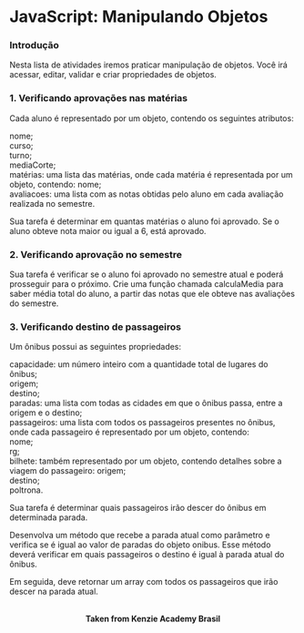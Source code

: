 <h1>JavaScript: Manipulando Objetos</h1>

<h3>Introdução</h3>
Nesta lista de atividades iremos praticar manipulação de objetos. Você irá acessar, editar, validar e criar propriedades de objetos.

<h3>1. Verificando aprovações nas matérias</h3>

Cada aluno é representado por um objeto, contendo os seguintes atributos:

nome;  
curso;  
turno;  
mediaCorte;  
matérias: uma lista das matérias, onde cada matéria é representada por um objeto, contendo:
nome;  
avaliacoes: uma lista com as notas obtidas pelo aluno em cada avaliação realizada no semestre.  

Sua tarefa é determinar em quantas matérias o aluno foi aprovado. Se o aluno obteve nota maior ou igual a 6, está aprovado.

<h3>2. Verificando aprovação no semestre</h3>

Sua tarefa é verificar se o aluno foi aprovado no semestre atual e poderá prosseguir para o próximo. Crie uma função chamada calculaMedia para saber média total do aluno, a partir das notas que ele obteve nas avaliações do semestre.

<h3>3. Verificando destino de passageiros</h3>

Um ônibus possui as seguintes propriedades:

capacidade: um número inteiro com a quantidade total de lugares do ônibus;  
origem;  
destino;  
paradas: uma lista com todas as cidades em que o ônibus passa, entre a origem e o destino;  
passageiros: uma lista com todos os passageiros presentes no ônibus, onde cada passageiro é representado por um objeto, contendo:  
nome;  
rg;  
bilhete: também representado por um objeto, contendo detalhes sobre a viagem do passageiro:
origem;  
destino;  
poltrona.  

Sua tarefa é determinar quais passageiros irão descer do ônibus em determinada parada.

Desenvolva um método que recebe a parada atual como parâmetro e verifica se é igual ao valor de paradas do objeto onibus. Esse método deverá verificar em quais passageiros o destino é igual à parada atual do ônibus.

Em seguida, deve retornar um array com todos os passageiros que irão descer na parada atual.
<br>
<br>

<p align="center"><b>Taken from Kenzie Academy Brasil</b></p>
